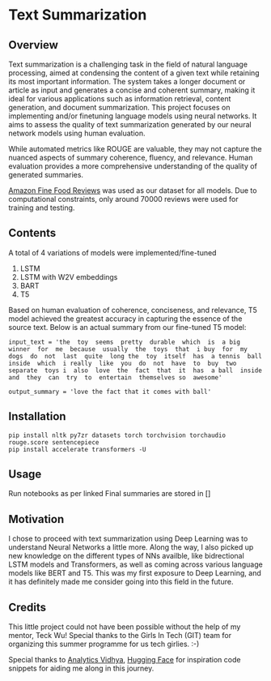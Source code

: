 # Text Summarization

## Overview
Text summarization is a challenging task in the field of natural language processing, aimed at condensing the content of a given text while retaining its most important information. The system takes a longer document or article as input and generates a concise and coherent summary, making it ideal for various applications such as information retrieval, content generation, and document summarization. This project focuses on implementing and/or finetuning language models using neural networks. It aims to assess the quality of text summarization generated by our neural network models using human evaluation. 

While automated metrics like ROUGE are valuable, they may not capture the nuanced aspects of summary coherence, fluency, and relevance. Human evaluation provides a more comprehensive understanding of the quality of generated summaries.

[Amazon Fine Food Reviews](https://www.kaggle.com/datasets/snap/amazon-fine-food-reviews) was used as our dataset for all models. Due to computational constraints, only around 70000 reviews were used for training and testing.


## Contents
A total of 4 variations of models were implemented/fine-tuned
1. LSTM
2. LSTM with W2V embeddings
3. BART
4. T5

Based on human evaluation of coherence, conciseness, and relevance, T5 model achieved the greatest accuracy in capturing the essence of the source text. Below is an actual summary from our fine-tuned T5 model:

```
input_text = 'the  toy  seems  pretty  durable  which  is  a big  winner  for  me  because  usually  the  toys  that  i buy  for  my  dogs  do  not  last  quite  long the  toy  itself  has  a tennis  ball  inside  which  i really  like  you  do  not  have  to  buy  two  separate  toys i  also  love  the  fact  that  it  has  a ball  inside  and  they  can  try  to  entertain  themselves so  awesome'

output_summary = 'love the fact that it comes with ball'
```

## Installation
```
pip install nltk py7zr datasets torch torchvision torchaudio rouge.score sentencepiece
pip install accelerate transformers -U
``` 

## Usage
Run notebooks as per linked
Final summaries are stored in []

## Motivation
I chose to proceed with text summarization using Deep Learning was to understand Neural Networks a little more. Along the way, I also picked up new knowledge on the different types of NNs availble, like bidrectional LSTM models and Transformers, as well as coming across various language models like BERT and T5. This was my first exposure to Deep Learning, and it has definitely made me consider going into this field in the future. 

## Credits
This little project could not have been possible without the help of my mentor, Teck Wu! Special thanks to the Girls In Tech (GIT) team for organizing this summer programme for us tech girlies. :-)

Special thanks to [Analytics Vidhya](https://www.analyticsvidhya.com/blog/2019/06/comprehensive-guide-text-summarization-using-deep-learning-python/), [Hugging Face](https://huggingface.co/) for inspiration code snippets for aiding me along in this journey.
